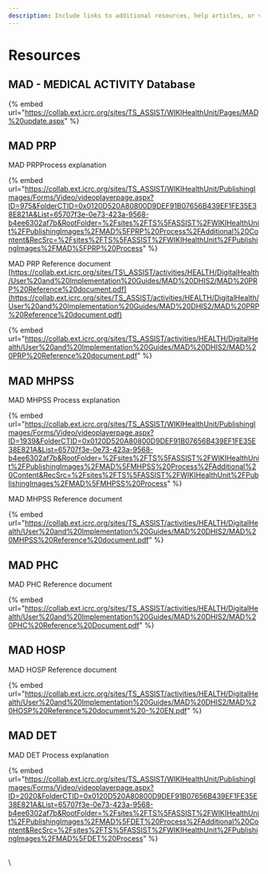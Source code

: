```yaml
---
description: Include links to additional resources, help articles, or videos.
---
```


# Resources

## **MAD - MEDICAL ACTIVITY Database**

{% embed url="https://collab.ext.icrc.org/sites/TS_ASSIST/WIKIHealthUnit/Pages/MAD%20update.aspx" %}

## **MAD PRP**

MAD PRPProcess explanation

{% embed url="https://collab.ext.icrc.org/sites/TS_ASSIST/WIKIHealthUnit/PublishingImages/Forms/Video/videoplayerpage.aspx?ID=975&FolderCTID=0x0120D520A80800D9DEF91B07656B439EF1FE35E38E821A&List=65707f3e-0e73-423a-9568-b4ee6302af7b&RootFolder=%2Fsites%2FTS%5FASSIST%2FWIKIHealthUnit%2FPublishingImages%2FMAD%5FPRP%20Process%2FAdditional%20Content&RecSrc=%2Fsites%2FTS%5FASSIST%2FWIKIHealthUnit%2FPublishingImages%2FMAD%5FPRP%20Process" %}

MAD PRP Reference document\
[https://collab.ext.icrc.org/sites/TS\_ASSIST/activities/HEALTH/DigitalHealth/User%20and%20Implementation%20Guides/MAD%20DHIS2/MAD%20PRP%20Reference%20document.pdf](https://collab.ext.icrc.org/sites/TS_ASSIST/activities/HEALTH/DigitalHealth/User%20and%20Implementation%20Guides/MAD%20DHIS2/MAD%20PRP%20Reference%20document.pdf)

{% embed url="https://collab.ext.icrc.org/sites/TS_ASSIST/activities/HEALTH/DigitalHealth/User%20and%20Implementation%20Guides/MAD%20DHIS2/MAD%20PRP%20Reference%20document.pdf" %}

## **MAD MHPSS**&#x20;

MAD MHPSS Process explanation

{% embed url="https://collab.ext.icrc.org/sites/TS_ASSIST/WIKIHealthUnit/PublishingImages/Forms/Video/videoplayerpage.aspx?ID=1939&FolderCTID=0x0120D520A80800D9DEF91B07656B439EF1FE35E38E821A&List=65707f3e-0e73-423a-9568-b4ee6302af7b&RootFolder=%2Fsites%2FTS%5FASSIST%2FWIKIHealthUnit%2FPublishingImages%2FMAD%5FMHPSS%20Process%2FAdditional%20Content&RecSrc=%2Fsites%2FTS%5FASSIST%2FWIKIHealthUnit%2FPublishingImages%2FMAD%5FMHPSS%20Process" %}

MAD MHPSS Reference document

{% embed url="https://collab.ext.icrc.org/sites/TS_ASSIST/activities/HEALTH/DigitalHealth/User%20and%20Implementation%20Guides/MAD%20DHIS2/MAD%20MHPSS%20Reference%20document.pdf" %}

## **MAD PHC**

MAD PHC Reference document

{% embed url="https://collab.ext.icrc.org/sites/TS_ASSIST/activities/HEALTH/DigitalHealth/User%20and%20Implementation%20Guides/MAD%20DHIS2/MAD%20PHC%20Reference%20Document.pdf" %}

## **MAD HOSP**

MAD HOSP Reference document

{% embed url="https://collab.ext.icrc.org/sites/TS_ASSIST/activities/HEALTH/DigitalHealth/User%20and%20Implementation%20Guides/MAD%20DHIS2/MAD%20HOSP%20Reference%20document%20-%20EN.pdf" %}

## **MAD DET**&#x20;

MAD DET Process explanation

{% embed url="https://collab.ext.icrc.org/sites/TS_ASSIST/WIKIHealthUnit/PublishingImages/Forms/Video/videoplayerpage.aspx?ID=2020&FolderCTID=0x0120D520A80800D9DEF91B07656B439EF1FE35E38E821A&List=65707f3e-0e73-423a-9568-b4ee6302af7b&RootFolder=%2Fsites%2FTS%5FASSIST%2FWIKIHealthUnit%2FPublishingImages%2FMAD%5FDET%20Process%2FAdditional%20Content&RecSrc=%2Fsites%2FTS%5FASSIST%2FWIKIHealthUnit%2FPublishingImages%2FMAD%5FDET%20Process" %}

\
\


